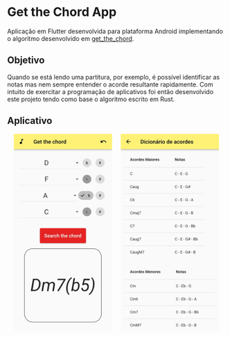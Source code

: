 # Get the Chord App 
Aplicação em Flutter desenvolvida para plataforma Android implementando o algoritmo desenvolvido em [get_the_chord](https://github.com/crispim1411/get_the_chord).

## Objetivo

Quando se está lendo uma partitura, por exemplo, é possível identificar as notas mas nem sempre entender o acorde resultante rapidamente. Com intuito de exercitar a programação de aplicativos foi então desenvolvido este projeto tendo como base o algoritmo escrito em Rust.

## Aplicativo

<p float="left">
<img src="images/main-page.jpg" alt="drawing" style="float: left; width: 45%; padding-left: 15px"/>
<img src="images/info-page.jpg" alt="drawing" style="float: right; width: 45%; padding-right: 15px"/>
</p>

<br clear="left"/>
<br>